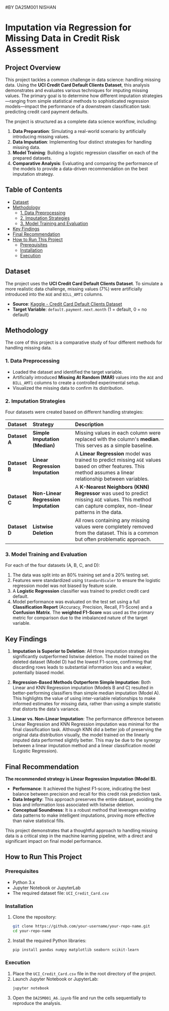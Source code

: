 #BY DA25M001 NISHAN

# Imputation via Regression for Missing Data in Credit Risk Assessment

## Project Overview

This project tackles a common challenge in data science: handling missing data. Using the **UCI Credit Card Default Clients Dataset**, this analysis demonstrates and evaluates various techniques for imputing missing values. The primary goal is to determine how different imputation strategies—ranging from simple statistical methods to sophisticated regression models—impact the performance of a downstream classification task: predicting credit card payment defaults.

The project is structured as a complete data science workflow, including:
1.  **Data Preparation**: Simulating a real-world scenario by artificially introducing missing values.
2.  **Data Imputation**: Implementing four distinct strategies for handling missing data.
3.  **Model Training**: Building a logistic regression classifier on each of the prepared datasets.
4.  **Comparative Analysis**: Evaluating and comparing the performance of the models to provide a data-driven recommendation on the best imputation strategy.

## Table of Contents

- [Dataset](#dataset)
- [Methodology](#methodology)
  - [1. Data Preprocessing](#1-data-preprocessing)
  - [2. Imputation Strategies](#2-imputation-strategies)
  - [3. Model Training and Evaluation](#3-model-training-and-evaluation)
- [Key Findings](#key-findings)
- [Final Recommendation](#final-recommendation)
- [How to Run This Project](#how-to-run-this-project)
  - [Prerequisites](#prerequisites)
  - [Installation](#installation)
  - [Execution](#execution)

## Dataset

The project uses the **UCI Credit Card Default Clients Dataset**. To simulate a more realistic data challenge, missing values (7%) were artificially introduced into the `AGE` and `BILL_AMT1` columns.

- **Source**: [Kaggle - Credit Card Default Clients Dataset](https://www.kaggle.com/datasets/uciml/default-of-credit-card-clients-dataset)
- **Target Variable**: `default.payment.next.month` (1 = default, 0 = no default)

## Methodology

The core of this project is a comparative study of four different methods for handling missing data.

### 1. Data Preprocessing
- Loaded the dataset and identified the target variable.
- Artificially introduced **Missing At Random (MAR)** values into the `AGE` and `BILL_AMT1` columns to create a controlled experimental setup.
- Visualized the missing data to confirm its distribution.

### 2. Imputation Strategies

Four datasets were created based on different handling strategies:

| Dataset | Strategy | Description |
| :--- | :--- | :--- |
| **Dataset A** | **Simple Imputation (Median)** | Missing values in each column were replaced with the column's **median**. This serves as a simple baseline. |
| **Dataset B** | **Linear Regression Imputation** | A **Linear Regression** model was trained to predict missing `AGE` values based on other features. This method assumes a linear relationship between variables. |
| **Dataset C** | **Non-Linear Regression Imputation** | A **K-Nearest Neighbors (KNN) Regressor** was used to predict missing `AGE` values. This method can capture complex, non-linear patterns in the data. |
| **Dataset D** | **Listwise Deletion** | All rows containing any missing values were completely removed from the dataset. This is a common but often problematic approach. |

### 3. Model Training and Evaluation

For each of the four datasets (A, B, C, and D):
1.  The data was split into an 80% training set and a 20% testing set.
2.  Features were standardized using `StandardScaler` to ensure the logistic regression model was not biased by feature scale.
3.  A **Logistic Regression** classifier was trained to predict credit card default.
4.  Model performance was evaluated on the test set using a full **Classification Report** (Accuracy, Precision, Recall, F1-Score) and a **Confusion Matrix**. The **weighted F1-Score** was used as the primary metric for comparison due to the imbalanced nature of the target variable.

## Key Findings

1.  **Imputation is Superior to Deletion**: All three imputation strategies significantly outperformed listwise deletion. The model trained on the deleted dataset (Model D) had the lowest F1-score, confirming that discarding rows leads to substantial information loss and a weaker, potentially biased model.

2.  **Regression-Based Methods Outperform Simple Imputation**: Both Linear and KNN Regression imputation (Models B and C) resulted in better-performing classifiers than simple median imputation (Model A). This highlights the value of using inter-variable relationships to make informed estimates for missing data, rather than using a simple statistic that distorts the data's variance.

3.  **Linear vs. Non-Linear Imputation**: The performance difference between Linear Regression and KNN Regression imputation was minimal for the final classification task. Although KNN did a better job of preserving the original data distribution visually, the model trained on the linearly imputed data performed slightly better. This may be due to the synergy between a linear imputation method and a linear classification model (Logistic Regression).

## Final Recommendation

**The recommended strategy is Linear Regression Imputation (Model B).**

-   **Performance**: It achieved the highest F1-score, indicating the best balance between precision and recall for this credit risk prediction task.
-   **Data Integrity**: This approach preserves the entire dataset, avoiding the bias and information loss associated with listwise deletion.
-   **Conceptual Soundness**: It is a robust method that leverages existing data patterns to make intelligent imputations, proving more effective than naive statistical fills.

This project demonstrates that a thoughtful approach to handling missing data is a critical step in the machine learning pipeline, with a direct and significant impact on final model performance.

## How to Run This Project

### Prerequisites
- Python 3.x
- Jupyter Notebook or JupyterLab
- The required dataset file: `UCI_Credit_Card.csv`

### Installation

1.  Clone the repository:
    ```bash
    git clone https://github.com/your-username/your-repo-name.git
    cd your-repo-name
    ```

2.  Install the required Python libraries:
    ```bash
    pip install pandas numpy matplotlib seaborn scikit-learn
    ```

### Execution

1.  Place the `UCI_Credit_Card.csv` file in the root directory of the project.
2.  Launch Jupyter Notebook or JupyterLab:
    ```bash
    jupyter notebook
    ```
3.  Open the `DA25M001_A6.ipynb` file and run the cells sequentially to reproduce the analysis.
